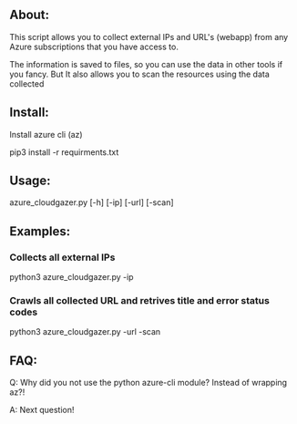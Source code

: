 
## About:

This script allows you to collect external IPs and URL's (webapp) from any Azure subscriptions that you have access to.

The information is saved to files, so you can use the data in other tools if you fancy.
But It also allows you to scan the resources using the data collected

## Install:

Install azure cli (az)

pip3 install -r requirments.txt

## Usage:

azure_cloudgazer.py [-h] [-ip] [-url] [-scan]

## Examples:

### Collects all external IPs

python3 azure_cloudgazer.py -ip

### Crawls all collected URL and retrives title and error status codes

python3 azure_cloudgazer.py -url -scan

## FAQ:

Q: Why did you not use the python azure-cli module? Instead of wrapping az?!

A: Next question!

